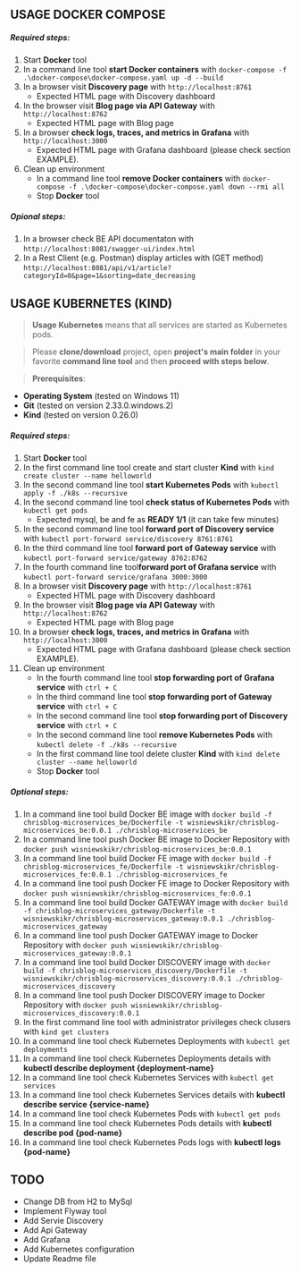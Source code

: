 USAGE DOCKER COMPOSE
--------------------

##### Required steps:
1. Start **Docker** tool
1. In a command line tool **start Docker containers** with `docker-compose -f .\docker-compose\docker-compose.yaml up -d --build`
1. In a browser visit **Discovery page** with `http://localhost:8761`
    * Expected HTML page with Discovery dashboard
1. In the browser visit **Blog page via API Gateway** with `http://localhost:8762`
    * Expected HTML page with Blog page
1. In a browser **check logs, traces, and metrics in Grafana** with `http://localhost:3000`
    * Expected HTML page with Grafana dashboard (please check section EXAMPLE).
1. Clean up environment
    * In a command line tool **remove Docker containers** with `docker-compose -f .\docker-compose\docker-compose.yaml down --rmi all`
    * Stop **Docker** tool

##### Opional steps:
1. In a browser check BE API documentaton with `http://localhost:8081/swagger-ui/index.html`
1. In a Rest Client (e.g. Postman) display articles with (GET method) `http://localhost:8081/api/v1/article?categoryId=0&page=1&sorting=date_decreasing`


USAGE KUBERNETES (KIND)
---------------------------

> **Usage Kubernetes** means that all services are started as Kubernetes pods. 

> Please **clone/download** project, open **project's main folder** in your favorite **command line tool** and then **proceed with steps below**.

> **Prerequisites**:  
* **Operating System** (tested on Windows 11)
* **Git** (tested on version 2.33.0.windows.2)
* **Kind** (tested on version 0.26.0)

##### Required steps:
1. Start **Docker** tool
1. In the first command line tool create and start cluster **Kind** with `kind create cluster --name helloworld`
1. In the second command line tool **start Kubernetes Pods** with `kubectl apply -f ./k8s --recursive`
1. In the second command line tool **check status of Kubernetes Pods** with `kubectl get pods`
   * Expected mysql, be and fe as **READY 1/1** (it can take few minutes)
1. In the second command line tool **forward port of Discovery service** with `kubectl port-forward service/discovery 8761:8761`
1. In the third command line tool **forward port of Gateway service** with `kubectl port-forward service/gateway 8762:8762`
1. In the fourth command line tool**forward port of Grafana service** with `kubectl port-forward service/grafana 3000:3000`
1. In a browser visit **Discovery page** with `http://localhost:8761`
    * Expected HTML page with Discovery dashboard
1. In the browser visit **Blog page via API Gateway** with `http://localhost:8762`
    * Expected HTML page with Blog page
1. In a browser **check logs, traces, and metrics in Grafana** with `http://localhost:3000`
    * Expected HTML page with Grafana dashboard (please check section EXAMPLE).
1. Clean up environment 
     * In the fourth command line tool **stop forwarding port of Grafana service** with `ctrl + C`
     * In the third command line tool **stop forwarding port of Gateway service** with `ctrl + C`
     * In the second command line tool **stop forwarding port of Discovery service** with `ctrl + C`
     * In the second command line tool **remove Kubernetes Pods** with `kubectl delete -f ./k8s --recursive`
     * In the first command line tool delete cluster **Kind** with `kind delete cluster --name helloworld`
     * Stop **Docker** tool

##### Optional steps:
1. In a command line tool build Docker BE image with `docker build -f chrisblog-microservices_be/Dockerfile -t wisniewskikr/chrisblog-microservices_be:0.0.1 ./chrisblog-microservices_be`
1. In a command line tool push Docker BE image to Docker Repository with `docker push wisniewskikr/chrisblog-microservices_be:0.0.1` 
1. In a command line tool build Docker FE image with `docker build -f chrisblog-microservices_fe/Dockerfile -t wisniewskikr/chrisblog-microservices_fe:0.0.1 ./chrisblog-microservices_fe`
1. In a command line tool push Docker FE image to Docker Repository with `docker push wisniewskikr/chrisblog-microservices_fe:0.0.1` 
1. In a command line tool build Docker GATEWAY image with `docker build -f chrisblog-microservices_gateway/Dockerfile -t wisniewskikr/chrisblog-microservices_gateway:0.0.1 ./chrisblog-microservices_gateway`
1. In a command line tool push Docker GATEWAY image to Docker Repository with `docker push wisniewskikr/chrisblog-microservices_gateway:0.0.1`
1. In a command line tool build Docker DISCOVERY image with `docker build -f chrisblog-microservices_discovery/Dockerfile -t wisniewskikr/chrisblog-microservices_discovery:0.0.1 ./chrisblog-microservices_discovery`
1. In a command line tool push Docker DISCOVERY image to Docker Repository with `docker push wisniewskikr/chrisblog-microservices_discovery:0.0.1`  
1. In the first command line tool with administrator privileges check clusers with `kind get clusters`
1. In a command line tool check Kubernetes Deployments with `kubectl get deployments`
1. In a command line tool check Kubernetes Deployments details with **kubectl describe deployment {deployment-name}**
1. In a command line tool check Kubernetes Services with `kubectl get services`
1. In a command line tool check Kubernetes Services details with **kubectl describe service {service-name}**
1. In a command line tool check Kubernetes Pods with `kubectl get pods`
1. In a command line tool check Kubernetes Pods details with **kubectl describe pod {pod-name}**
1. In a command line tool check Kubernetes Pods logs with **kubectl logs {pod-name}**


TODO
----

* Change DB from H2 to MySql
* Implement Flyway tool
* Add Servie Discovery
* Add Api Gateway
* Add Grafana
* Add Kubernetes configuration
* Update Readme file